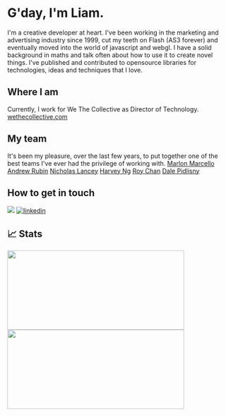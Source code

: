# G'day, I'm Liam.

I'm a creative developer at heart. I've been working in the marketing and advertising industry since 1999, cut my teeth on Flash (AS3 forever) and eventually moved into the world of javascript and webgl. I have a solid background in maths and talk often about how to use it to create novel things. I've published and contributed  to opensource libraries for technologies, ideas and techniques that I love.

## Where I am
Currently, I work for We The Collective as Director of Technology.
[wethecollective.com](https://www.wethecollective.com/)

## My team
It's been my pleasure, over the last few years, to put together one of the best teams I've ever had the privilege of working with.
[Marlon Marcello](https://github.com/marlonmarcello)
[Andrew Rubin](https://github.com/andrewrubin)
[Nicholas Lancey](https://github.com/NicholasLancey)
[Harvey Ng](https://github.com/rvno)
[Roy Chan](https://github.com/chanroyc)
[Dale Pidlisny](https://github.com/consolecmnd)

## How to get in touch
<a href="mailto:liam@wethecollective.com" rel="noreferrer"><img src="https://img.shields.io/badge/liam@wethecollective.com-email"/></a>
<a href="https://www.linkedin.com/in/liam-egan-bb7a656/" rel="noreferrer"><img src="https://img.shields.io/badge/LinkedIn-0077B5?style=for-the-badge&logo=linkedin&logoColor=white" alt="linkedin"><a/>

## 📈 Stats

<p align="left">
<a href="https://github.com/liamegan">
  <img height="180em" width="400px" src="https://github-readme-stats-eight-theta.vercel.app/api?username=liamegan&show_icons=true&theme=dracula&include_all_commits=true&count_private=true"/>
  <img height="180em" width="400px" src="https://github-readme-stats-eight-theta.vercel.app/api/top-langs/?username=liamegan&layout=compact&langs_count=8&theme=dracula"/>
</a>
</p>

